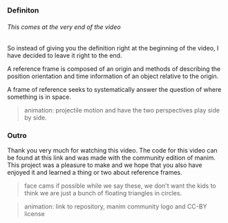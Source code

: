 ### Definiton

###### This comes at the very end of the video

So instead of giving you the definition right at the beginning of the video, I have decided to leave it right to the end. 

A reference frame is composed of an origin and methods of describing the position orientation and time information of an object relative to the origin. 

 A frame of reference seeks to systematically answer the question of where something is in space. 

> animation:  projectile motion and have the two perspectives play side by side. 

### Outro

Thank you very much for watching this video. The code for this video can be found at this link and was made with the community edition of manim. This project was a pleasure to make and we hope that you also have enjoyed it and learned a thing or two about reference frames.



> face cams if possible while we say these, we don't want the kids to think we are just a bunch of floating triangles in circles. 

> animation: link to repository, manim community logo and CC-BY license

